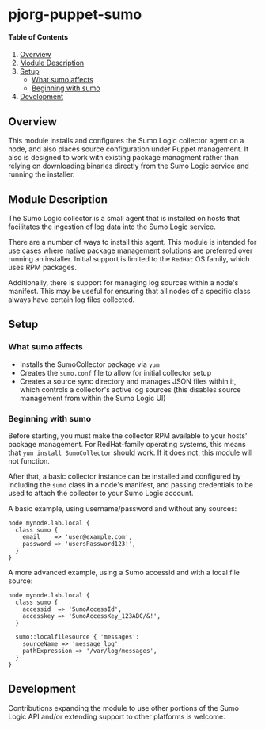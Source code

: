 # pjorg-puppet-sumo

#### Table of Contents

1. [Overview](#overview)
2. [Module Description](#module-description)
3. [Setup](#setup)
    * [What sumo affects](#what-sumo-affects)
    * [Beginning with sumo](#beginning-with-sumo)
4. [Development](#development)

## Overview

This module installs and configures the Sumo Logic collector agent on a node, 
and also places source configuration under Puppet management. It also is
designed to work with existing package managment rather than relying on
downloading binaries directly from the Sumo Logic service and running the
installer.

## Module Description

The Sumo Logic collector is a small agent that is installed on hosts that
facilitates the ingestion of log data into the Sumo Logic service.

There are a number of ways to install this agent. This module is intended for
use cases where native package management solutions are preferred over running
an installer. Initial support is limited to the `RedHat` OS family, which uses
RPM packages.

Additionally, there is support for managing log sources within a node's
manifest. This may be useful for ensuring that all nodes of a specific class
always have certain log files collected.

## Setup

### What sumo affects

* Installs the SumoCollector package via `yum`
* Creates the `sumo.conf` file to allow for initial collector setup
* Creates a source sync directory and manages JSON files within it, which
  controls a collector's active log sources (this disables source management
  from within the Sumo Logic UI)

### Beginning with sumo

Before starting, you must make the collector RPM available to your hosts' package
management. For RedHat-family operating systems, this means that 
`yum install SumoCollector` should work. If it does not, this module will not 
function.

After that, a basic collector instance can be installed and configured by
including the `sumo` class in a node's manifest, and passing credentials to
be used to attach the collector to your Sumo Logic account.

A basic example, using username/password and without any sources:

~~~puppet
node mynode.lab.local {
  class sumo {
    email    => 'user@example.com',
    password => 'usersPassword123!', 
  }
}
~~~  

A more advanced example, using a Sumo accessid and with a local file source:

~~~puppet
node mynode.lab.local {
  class sumo {
    accessid  => 'SumoAccessId',
    accesskey => 'SumoAccessKey_123ABC/&!',
  }

  sumo::localfilesource { 'messages':
    sourceName => 'message_log'
    pathExpression => '/var/log/messages',
  }
}
~~~  


## Development

Contributions expanding the module to use other portions of the Sumo Logic API
and/or extending support to other platforms is welcome.
